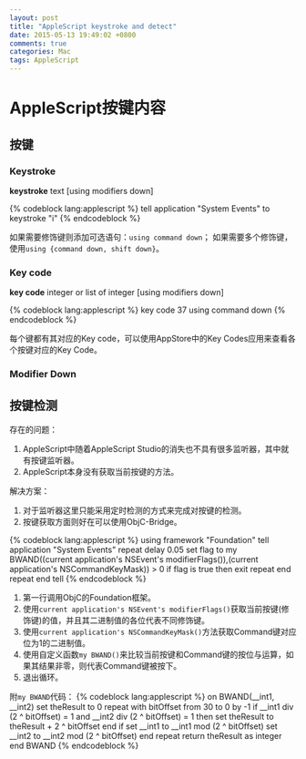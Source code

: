 ```yaml
---
layout: post
title: "AppleScript keystroke and detect"
date: 2015-05-13 19:49:02 +0800
comments: true
categories: Mac
tags: AppleScript
---
```


# AppleScript按键内容
## 按键
### Keystroke
**keystroke** text [using modifiers down]

{% codeblock lang:applescript %}
tell application "System Events" to keystroke "i"
{% endcodeblock %}

如果需要修饰键则添加可选语句：`using command down`；
如果需要多个修饰键，使用`using {command down, shift down}`。

### Key code
**key code** integer or list of integer [using modifiers down]

{% codeblock lang:applescript %}
key code 37 using command down
{% endcodeblock %}

每个键都有其对应的Key code，可以使用AppStore中的Key Codes应用来查看各个按键对应的Key Code。

### Modifier Down

## 按键检测
存在的问题：
1. AppleScript中随着AppleScript Studio的消失也不具有很多监听器，其中就有按键监听器。
2. AppleScript本身没有获取当前按键的方法。

解决方案：
1. 对于监听器这里只能采用定时检测的方式来完成对按键的检测。
2. 按键获取方面则好在可以使用ObjC-Bridge。

{% codeblock lang:applescript %}
using framework "Foundation"
tell application "System Events"
    repeat
        delay 0.05
        set flag to my BWAND((current application's NSEvent's modifierFlags()),(current application's NSCommandKeyMask)) > 0
        if flag is true then exit repeat
    end repeat
end tell
{% endcodeblock %}

1. 第一行调用ObjC的Foundation框架。
2. 使用`current application's NSEvent's modifierFlags()`获取当前按键(修饰键)的值，并且其二进制值的各位代表不同修饰键。
3. 使用`current application's NSCommandKeyMask()`方法获取Command键对应位为1的二进制值。
4. 使用自定义函数`my BWAND()`来比较当前按键和Command键的按位与运算，如果其结果非零，则代表Command键被按下。
5. 退出循环。

附`my BWAND`代码：
{% codeblock lang:applescript %}
on BWAND(__int1, __int2)
	set theResult to 0
	repeat with bitOffset from 30 to 0 by -1
		if __int1 div (2 ^ bitOffset) = 1 and __int2 div (2 ^ bitOffset) = 1 then
			set theResult to theResult + 2 ^ bitOffset
		end if
		set __int1 to __int1 mod (2 ^ bitOffset)
		set __int2 to __int2 mod (2 ^ bitOffset)
	end repeat
	return theResult as integer
end BWAND
{% endcodeblock %}


